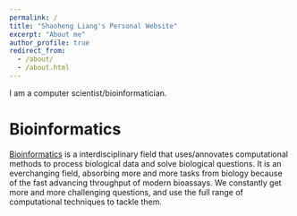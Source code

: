 ```yaml
---
permalink: /
title: "Shaoheng Liang's Personal Website"
excerpt: "About me"
author_profile: true
redirect_from: 
  - /about/
  - /about.html
---
```


I am a computer scientist/bioinformatician.

Bioinformatics
======
[Bioinformatics](https://en.wikipedia.org/wiki/Bioinformatics) is a interdisciplinary field that uses/annovates computational methods to process biological data and solve biological questions. It is an everchanging field, absorbing more and more tasks from biology because of the fast advancing throughput of modern bioassays. We constantly get more and more challenging questions, and use the full range of computational techniques to tackle them.

